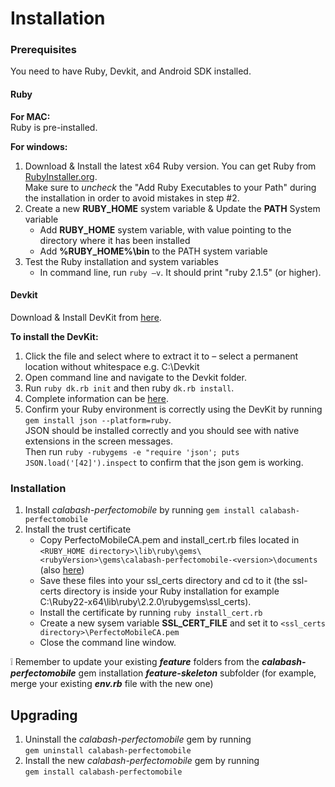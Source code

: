 Installation
============
### Prerequisites ###
You need to have Ruby, Devkit, and Android SDK installed.

#### Ruby ####

**For MAC:**
</br>Ruby is pre-installed.

**For windows:**


1. Download & Install the latest x64 Ruby version. You can get Ruby from [RubyInstaller.org](http://rubyinstaller.org/downloads/).
</br>Make sure to *uncheck* the "Add Ruby Executables to your Path" during the installation in order to avoid mistakes in step #2.
2.	Create a new **RUBY_HOME** system variable & Update the **PATH** System variable
	- Add **RUBY_HOME** system variable, with value pointing to the directory where it has been installed
	- Add **%RUBY_HOME%\bin** to the PATH system variable
3. Test the Ruby installation and system variables
	- In command line, run `ruby –v`. It should print "ruby 2.1.5" (or higher).

#### Devkit ####
Download & Install DevKit from [here](http://rubyinstaller.org/downloads/).

**To install the DevKit:**

1. Click the file and select where to extract it to – select a permanent location without whitespace e.g. C:\Devkit
2. Open command line and navigate to the Devkit folder.
3.	Run `ruby dk.rb init` and then ruby `dk.rb install`.
4.	Complete information can be [here](https://github.com/oneclick/rubyinstaller/wiki/Development-Kit).
5.  Confirm your Ruby environment is correctly using the DevKit by running `gem install json --platform=ruby`.
</br>JSON should be installed correctly and you should see with native extensions in the screen messages.
</br>Then run `ruby -rubygems -e "require 'json'; puts JSON.load('[42]').inspect` to confirm that the json gem is working.

### Installation ####

1. Install *calabash-perfectomobile* by running `gem install calabash-perfectomobile`
2. Install the trust certificate 
	- Copy PerfectoMobileCA.pem and install_cert.rb files located in `<RUBY_HOME directory>\lib\ruby\gems\<rubyVersion>\gems\calabash-perfectomobile-<version>\documents`	(also [here](https://github.com/calabash/calabash-perfectomobile/lib/ruby/gems/2.1.0/gems/calabash-perfectomobile-0.1.0))
	- Save these files into your ssl\_certs directory and cd to it (the ssl-certs directory is inside your Ruby installation for example C:\Ruby22-x64\lib\ruby\2.2.0\rubygems\ssl_certs). 
	- Install the certificate by running `ruby install_cert.rb`
	- Create a new sysem variable **SSL\_CERT\_FILE** and set it to `<ssl_certs directory>\PerfectoMobileCA.pem`
	- Close the command line window. 
	
:grey_exclamation: Remember to update your existing ***feature*** folders from the ***calabash-perfectomobile*** gem installation ***feature-skeleton*** subfolder (for example, merge your existing ***env.rb*** file with the new one)

Upgrading
---------
1. Uninstall the *calabash-perfectomobile* gem by running <br/>
	`gem uninstall calabash-perfectomobile`
2. Install the new *calabash-perfectomobile* gem by running <br/>
	`gem install calabash-perfectomobile`

